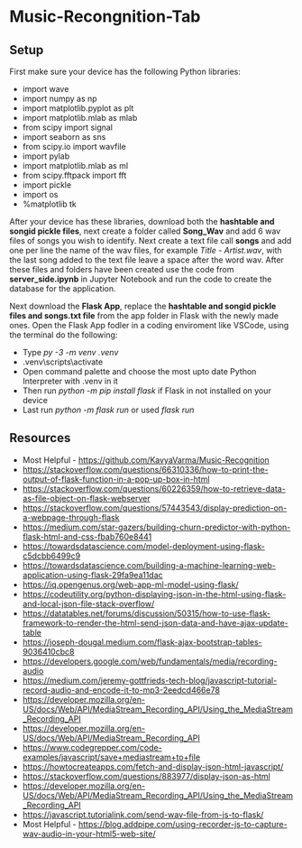 # Music-Recongnition-Tab

## Setup
First make sure your device has the following Python libraries:
* import wave
* import numpy as np
* import matplotlib.pyplot as plt
* import matplotlib.mlab as mlab
* from scipy import signal
* import seaborn as sns
* from scipy.io import wavfile
* import pylab
* import matplotlib.mlab as ml
* from scipy.fftpack import fft
* import pickle
* import os
* %matplotlib tk

After your device has these libraries, download both the **hashtable and songid pickle files**, next create a folder called **Song_Wav** and add 6 wav files of songs you wish to identify.
Next create a text file call **songs** and add one per line the name of the wav files, for example *Title - Artist.wav*, with the last song added to the text file leave a space after the word wav.
After these files and folders have been created use the code from **server_side.ipynb** in Jupyter Notebook and run the code to create the database for the application.

Next download the **Flask App**, replace the **hashtable and songid pickle files and songs.txt file** from the app folder in Flask with the newly made ones.
Open the Flask App fodler in a coding enviroment like VSCode, using the terminal do the following:
* Type *py -3 -m venv .venv*
* .venv\scripts\activate
* Open command palette and choose the most upto date Python Interpreter with .venv in it
* Then run *python -m pip install flask* if Flask in not installed on your device
* Last run *python -m flask run* or used *flask run*

## Resources
* Most Helpful - https://github.com/KavyaVarma/Music-Recognition
* https://stackoverflow.com/questions/66310336/how-to-print-the-output-of-flask-function-in-a-pop-up-box-in-html
* https://stackoverflow.com/questions/60226359/how-to-retrieve-data-as-file-object-on-flask-webserver
* https://stackoverflow.com/questions/57443543/display-prediction-on-a-webpage-through-flask
* https://medium.com/star-gazers/building-churn-predictor-with-python-flask-html-and-css-fbab760e8441
* https://towardsdatascience.com/model-deployment-using-flask-c5dcbb6499c9
* https://towardsdatascience.com/building-a-machine-learning-web-application-using-flask-29fa9ea11dac
* https://iq.opengenus.org/web-app-ml-model-using-flask/
* https://codeutility.org/python-displaying-json-in-the-html-using-flask-and-local-json-file-stack-overflow/
* https://datatables.net/forums/discussion/50315/how-to-use-flask-framework-to-render-the-html-send-json-data-and-have-ajax-update-table
* https://joseph-dougal.medium.com/flask-ajax-bootstrap-tables-9036410cbc8
* https://developers.google.com/web/fundamentals/media/recording-audio
* https://medium.com/jeremy-gottfrieds-tech-blog/javascript-tutorial-record-audio-and-encode-it-to-mp3-2eedcd466e78
* https://developer.mozilla.org/en-US/docs/Web/API/MediaStream_Recording_API/Using_the_MediaStream_Recording_API
* https://developer.mozilla.org/en-US/docs/Web/API/MediaStream_Recording_API
* https://www.codegrepper.com/code-examples/javascript/save+mediastream+to+file
* https://howtocreateapps.com/fetch-and-display-json-html-javascript/
* https://stackoverflow.com/questions/883977/display-json-as-html
* https://developer.mozilla.org/en-US/docs/Web/API/MediaStream_Recording_API/Using_the_MediaStream_Recording_API
* https://javascript.tutorialink.com/send-wav-file-from-js-to-flask/
* Most Helpful - https://blog.addpipe.com/using-recorder-js-to-capture-wav-audio-in-your-html5-web-site/
